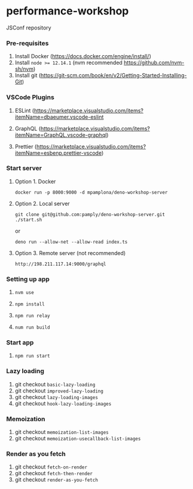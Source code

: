 # performance-workshop

JSConf repository

### Pre-requisites

1. Install Docker (https://docs.docker.com/engine/install/)
2. Install `node >= 12.14.1` (nvm recommended https://github.com/nvm-sh/nvm)
3. Install git (https://git-scm.com/book/en/v2/Getting-Started-Installing-Git)

### VSCode Plugins

1. ESLint (https://marketplace.visualstudio.com/items?itemName=dbaeumer.vscode-eslint

2. GraphQL (https://marketplace.visualstudio.com/items?itemName=GraphQL.vscode-graphql)

3. Prettier (https://marketplace.visualstudio.com/items?itemName=esbenp.prettier-vscode)

### Start server

1. Option 1. Docker
   ```
   docker run -p 8000:9000 -d mpamplona/deno-workshop-server
   ```
2. Option 2. Local server

   ```
   git clone git@github.com:pamply/deno-workshop-server.git
   ./start.sh
   ```

   or

   ```
   deno run --allow-net --allow-read index.ts
   ```

3. Option 3. Remote server (not recommended)
   ```
   http://198.211.117.14:9000/graphql
   ```

### Setting up app

1. `nvm use`

2. `npm install`

3. `npm run relay`

4. `num run build`

### Start app

1. `npm run start`

### Lazy loading

1. git checkout `basic-lazy-loading`
2. git checkout `improved-lazy-loading`
3. git checkout `lazy-loading-images`
4. git checkout `hook-lazy-loading-images`

### Memoization

1. git checkout `memoization-list-images`
2. git checkout `memoization-usecallback-list-images`

### Render as you fetch

1. git checkout `fetch-on-render`
2. git checkout `fetch-then-render`
3. git checkout `render-as-you-fetch`
